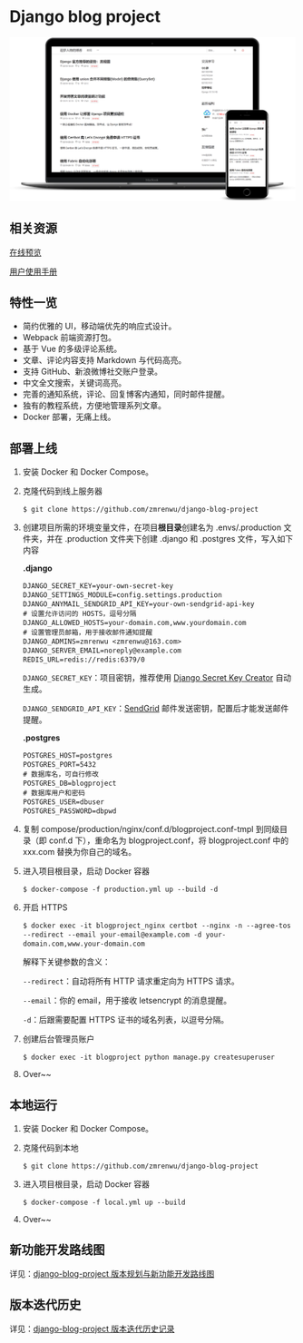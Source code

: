 # Django blog project

![django blog screenshot](./screenshot.png)

## 相关资源

[在线预览](https://www.zmrenwu.com/)

[用户使用手册](https://django-blog-project.readthedocs.io/zh/latest/)

## 特性一览

- 简约优雅的 UI，移动端优先的响应式设计。
- Webpack 前端资源打包。
- 基于 Vue 的多级评论系统。
- 文章、评论内容支持 Markdown 与代码高亮。
- 支持 GitHub、新浪微博社交账户登录。
- 中文全文搜索，关键词高亮。
- 完善的通知系统，评论、回复博客内通知，同时邮件提醒。
- 独有的教程系统，方便地管理系列文章。
- Docker 部署，无痛上线。

## 部署上线

1. 安装 Docker 和 Docker Compose。

2. 克隆代码到线上服务器

   ```shell
   $ git clone https://github.com/zmrenwu/django-blog-project
   ```

3. 创建项目所需的环境变量文件，在项目**根目录**创建名为 .envs/.production 文件夹，并在 .production 文件夹下创建 .django 和 .postgres 文件，写入如下内容

   **.django**

   ```
   DJANGO_SECRET_KEY=your-own-secret-key
   DJANGO_SETTINGS_MODULE=config.settings.production
   DJANGO_ANYMAIL_SENDGRID_API_KEY=your-own-sendgrid-api-key
   # 设置允许访问的 HOSTS，逗号分隔
   DJANGO_ALLOWED_HOSTS=your-domain.com,www.yourdomain.com
   # 设置管理员邮箱，用于接收邮件通知提醒
   DJANGO_ADMINS=zmrenwu <zmrenwu@163.com>
   DJANGO_SERVER_EMAIL=noreply@example.com
   REDIS_URL=redis://redis:6379/0
   ```

   `DJANGO_SECRET_KEY`：项目密钥，推荐使用 [Django Secret Key Creator](https://www.zmrenwu.com/webtools/django-secret-key-creator) 自动生成。

   `DJANGO_SENDGRID_API_KEY`：[SendGrid](https://sendgrid.com/) 邮件发送密钥，配置后才能发送邮件提醒。

   **.postgres**

   ```
   POSTGRES_HOST=postgres
   POSTGRES_PORT=5432
   # 数据库名，可自行修改
   POSTGRES_DB=blogproject
   # 数据库用户和密码
   POSTGRES_USER=dbuser
   POSTGRES_PASSWORD=dbpwd
   ```

4. 复制 compose/production/nginx/conf.d/blogproject.conf-tmpl 到同级目录（即 conf.d 下），重命名为 blogproject.conf，将 blogproject.conf 中的 xxx.com 替换为你自己的域名。

5. 进入项目根目录，启动 Docker 容器

   ```shell
   $ docker-compose -f production.yml up --build -d
   ```

6. 开启 HTTPS

   ```shell
   $ docker exec -it blogproject_nginx certbot --nginx -n --agree-tos --redirect --email your-email@example.com -d your-domain.com,www.your-domain.com
   ```

   解释下关键参数的含义：

   `--redirect`：自动将所有 HTTP 请求重定向为 HTTPS 请求。

   `--email`：你的 email，用于接收 letsencrypt 的消息提醒。

   `-d`：后跟需要配置 HTTPS 证书的域名列表，以逗号分隔。

7. 创建后台管理员账户

   ```shell
   $ docker exec -it blogproject python manage.py createsuperuser
   ```

8. Over~~

## 本地运行

1. 安装 Docker 和 Docker Compose。

2. 克隆代码到本地

   ```shell
   $ git clone https://github.com/zmrenwu/django-blog-project
   ```

3. 进入项目根目录，启动 Docker 容器

   ```shell
   $ docker-compose -f local.yml up --build
   ```

5. Over~~

## 新功能开发路线图

详见：[django-blog-project 版本规划与新功能开发路线图](https://www.zmrenwu.com/post/89/)

## 版本迭代历史

详见：[django-blog-project 版本迭代历史记录](https://www.zmrenwu.com/post/90/)